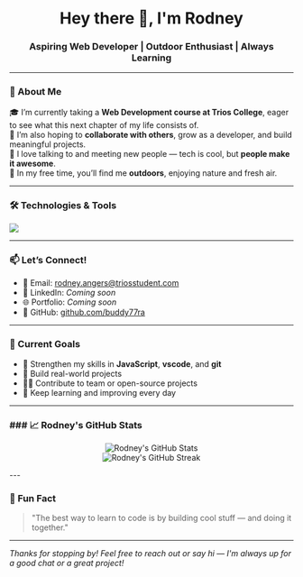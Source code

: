 ## <!-- GitHub Profile README for Rodney -->

<h1 align="center">Hey there 👋, I'm Rodney</h1>
<h3 align="center">Aspiring Web Developer | Outdoor Enthusiast | Always Learning</h3>

---

### 🌱 About Me

🎓 I’m currently taking a **Web Development course at Trios College**, eager to see what this next chapter of my life consists of.  
🤝 I’m also hoping to **collaborate with others**, grow as a developer, and build meaningful projects.  
💬 I love talking to and meeting new people — tech is cool, but **people make it awesome**.  
🌲 In my free time, you’ll find me **outdoors**, enjoying nature and fresh air.

---

### 🛠️ Technologies & Tools

<p align="left">
  <img src="https://skillicons.dev/icons?i=html,css,git,vscode" />
</p>

---

### 📫 Let’s Connect!

- 📧 Email: [rodney.angers@triosstudent.com](mailto:rodney.angers@triosstudent.com)
- 💼 LinkedIn: _Coming soon_
- 🌐 Portfolio: _Coming soon_
- 🐙 GitHub: [github.com/buddy77ra](https://github.com/buddy77ra)

---

### 🔭 Current Goals

- 🔧 Strengthen my skills in **JavaScript**, **vscode**, and **git**
- 🚀 Build real-world projects
- 👨‍💻 Contribute to team or open-source projects
- 🧠 Keep learning and improving every day

---

### ### 📈 Rodney's GitHub Stats

<p align="center">
  <img src="https://github-readme-stats.vercel.app/api?username=buddy77ra&show_icons=true&theme=tokyonight" alt="Rodney's GitHub Stats" />
  <br>
  <img src="https://github-readme-streak-stats.herokuapp.com/?user=buddy77ra&theme=tokyonight" alt="Rodney's GitHub Streak" />
</p>
---

### 🧠 Fun Fact

> "The best way to learn to code is by building cool stuff — and doing it together."

---

_Thanks for stopping by! Feel free to reach out or say hi — I'm always up for a good chat or a great project!_


